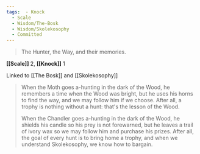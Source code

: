 ```yaml
---
tags:  - Knock
  - Scale
  - Wisdom/The-Bosk
  - Wisdom/Skolekosophy
  - Committed
---
```


> The Hunter, the Way, and their memories.

**[[Scale]]** 2, **[[Knock]]** 1

Linked to [[The Bosk]] and [[Skolekosophy]]

> When the Moth goes a-hunting in the dark of the Wood, he remembers a time when the Wood was bright, but he uses his horns to find the way, and we may follow him if we choose. After all, a trophy is nothing without a hunt: that's the lesson of the Wood.
> 
> When the Chandler goes a-hunting in the dark of the Wood, he shields his candle so his prey is not forewarned, but he leaves a trail of ivory wax so we may follow him and purchase his prizes. After all, the goal of every hunt is to bring home a trophy, and when we understand Skolekosophy, we know how to bargain.
